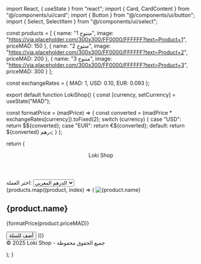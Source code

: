 import React, { useState } from "react"; import { Card, CardContent } from "@/components/ui/card"; import { Button } from "@/components/ui/button"; import { Select, SelectItem } from "@/components/ui/select";

const products = [ { name: "منتوج 1", image: "https://via.placeholder.com/300x300/FF0000/FFFFFF?text=Product+1", priceMAD: 150 }, { name: "منتوج 2", image: "https://via.placeholder.com/300x300/FF0000/FFFFFF?text=Product+2", priceMAD: 200 }, { name: "منتوج 3", image: "https://via.placeholder.com/300x300/FF0000/FFFFFF?text=Product+3", priceMAD: 300 } ];

const exchangeRates = { MAD: 1, USD: 0.10, EUR: 0.093 };

export default function LokiShop() { const [currency, setCurrency] = useState("MAD");

const formatPrice = (madPrice) => { const converted = (madPrice * exchangeRates[currency]).toFixed(2); switch (currency) { case "USD": return $${converted}; case "EUR": return €${converted}; default: return ${converted} درهم; } };

return ( <div className="min-h-screen bg-black text-red-600 font-sans"> <header className="text-center py-8 text-4xl font-bold">Loki Shop</header>

<div className="flex justify-center mb-4">
    <label className="mr-2 text-white">اختر العملة:</label>
    <select
      value={currency}
      onChange={(e) => setCurrency(e.target.value)}
      className="bg-zinc-900 text-white px-4 py-2 rounded-md"
    >
      <option value="MAD">الدرهم المغربي</option>
      <option value="USD">الدولار الأمريكي</option>
      <option value="EUR">اليورو</option>
    </select>
  </div>

  <main className="grid grid-cols-1 md:grid-cols-3 gap-6 p-4">
    {products.map((product, index) => (
      <Card key={index} className="bg-zinc-900 text-white rounded-2xl shadow-lg">
        <img src={product.image} alt={product.name} className="rounded-t-2xl w-full h-64 object-cover" />
        <CardContent className="p-4 text-center">
          <h2 className="text-xl font-semibold mb-2">{product.name}</h2>
          <p className="text-red-400 font-bold mb-4">{formatPrice(product.priceMAD)}</p>
          <Button className="bg-red-600 hover:bg-red-700 w-full">أضف للسلة</Button>
        </CardContent>
      </Card>
    ))}
  </main>

  <footer className="text-center py-6 text-white text-sm">
    &copy; 2025 Loki Shop - جميع الحقوق محفوظة
  </footer>
</div>

); }


